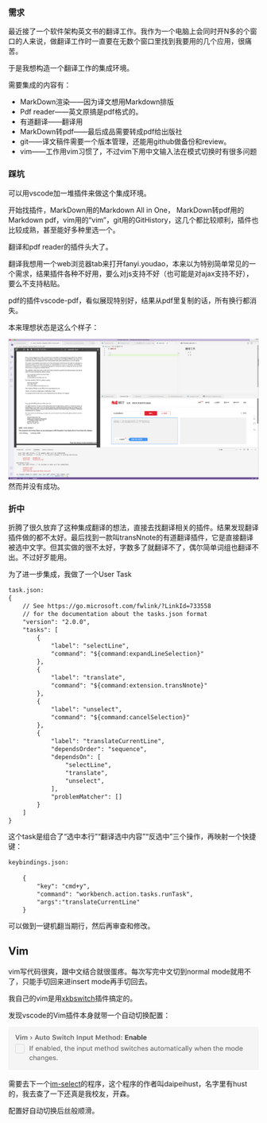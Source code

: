 ### 需求

最近接了一个软件架构英文书的翻译工作。我作为一个电脑上会同时开N多的个窗口的人来说，做翻译工作时一直要在无数个窗口里找到我要用的几个应用，很痛苦。

于是我想构造一个翻译工作的集成环境。

需要集成的内容有：

- MarkDown渲染——因为译文想用Markdown排版
- Pdf reader——英文原搞是pdf格式的。
- 有道翻译——翻译用
- MarkDown转pdf——最后成品需要转成pdf给出版社
- git——译文稿件需要一个版本管理，还能用github做备份和review。
- vim——工作用vim习惯了，不过vim下用中文输入法在模式切换时有很多问题

### 踩坑
可以用vscode加一堆插件来做这个集成环境。

开始找插件，MarkDown用的Markdown All in One， MarkDown转pdf用的 Markdown pdf，vim用的“vim”，git用的GitHistory，这几个都比较顺利，插件也比较成熟，甚至能好多种里选一个。


翻译和pdf reader的插件头大了。

翻译我想用一个web浏览器tab来打开fanyi.youdao，本来以为特别简单常见的一个需求，结果插件各种不好用，要么对js支持不好（也可能是对ajax支持不好），要么不支持粘贴。

pdf的插件vscode-pdf，看似展现特别好，结果从pdf里复制的话，所有换行都消失。


本来理想状态是这么个样子：


![image](images/trans.png)
然而并没有成功。

### 折中
折腾了很久放弃了这种集成翻译的想法，直接去找翻译相关的插件。结果发现翻译插件做的都不太好。最后找到一款叫transNnote的有道翻译插件，它是直接翻译被选中文字。但其实做的很不太好，字数多了就翻译不了，偶尔简单词组也翻译不出。不过好歹能用。

为了进一步集成，我做了一个User Task

```
task.json:
{
    // See https://go.microsoft.com/fwlink/?LinkId=733558
    // for the documentation about the tasks.json format
    "version": "2.0.0",
    "tasks": [
        {
            "label": "selectLine",
            "command": "${command:expandLineSelection}"
        },
        {
            "label": "translate",
            "command": "${command:extension.transNnote}"
        },
        {
            "label": "unselect",
            "command": "${command:cancelSelection}"
        },
        {
            "label": "translateCurrentLine",
            "dependsOrder": "sequence",
            "dependsOn": [
                "selectLine",
                "translate",
                "unselect",
            ],
            "problemMatcher": []
        }
    ]
}

```

这个task是组合了“选中本行”“翻译选中内容”“反选中”三个操作，再映射一个快捷键：

```
keybindings.json:

    {
        "key": "cmd+y",
        "command": "workbench.action.tasks.runTask",
        "args":"translateCurrentLine"
    }

```

可以做到一键机翻当期行，然后再审查和修改。

## Vim

vim写代码很爽，跟中文结合就很蛋疼。每次写完中文切到normal mode就用不了，只能手切回来进insert mode再手切回去。

我自己的vim是用[xkbswitch](https://github.com/lyokha/vim-xkbswitch)插件搞定的。

发现vscode的Vim插件本身就带一个自动切换配置：

![image](images/viminput.png)

需要去下一个[im-select](https://github.com/daipeihust/im-select)的程序，这个程序的作者叫daipeihust，名字里有hust的，我去查了一下还真是我校友，开森。

配置好自动切换后丝般顺滑。
